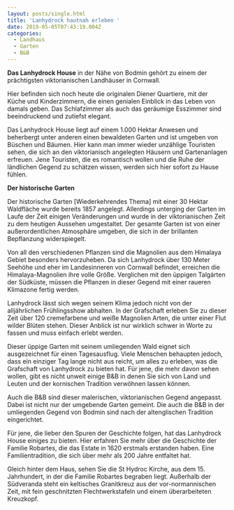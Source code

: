 ```yaml
---
layout: posts/single.html
title: 'Lanhydrock hautnah erleben '
date: 2019-05-05T07:43:19.004Z
categories:
  - Landhaus
  - Garten
  - B&B
---
```

**Das Lanhydrock House** in der Nähe von Bodmin gehört zu einem der prächtigsten viktorianischen Landhäuser in Cornwall. 

Hier befinden sich noch heute die originalen Diener Quartiere, mit der Küche und Kinderzimmern, die einen genialen Einblick in das Leben von damals geben. Das Schlafzimmer als auch das geräumige Esszimmer sind beeindruckend und zutiefst elegant. 

Das Lanhydrock House liegt auf einem 1.000 Hektar Anwesen und beherbergt unter anderen einen bewaldeten Garten und ist umgeben von Büschen und Bäumen. Hier kann man immer wieder unzählige Touristen sehen, die sich an den viktorianisch angelegten Häusern und Gartenanlagen erfreuen. Jene Touristen, die es romantisch wollen und die Ruhe der ländlichen Gegend zu schätzen wissen, werden sich hier sofort zu Hause fühlen. 

**Der historische Garten**

Der historische Garten \[Wiederkehrendes Thema]  mit einer 30 Hektar Waldfläche wurde bereits 1857 angelegt. Allerdings unterging der Garten im Laufe der Zeit einigen Veränderungen und wurde in der viktorianischen Zeit zu dem heutigen Aussehen umgestaltet. Der gesamte Garten ist von einer außerordentlichen Atmosphäre umgeben, die sich in der brillanten Bepflanzung widerspiegelt. 

Von all den verschiedenen Pflanzen sind die Magnolien aus dem Himalaya Gebiet besonders hervorzuheben. Da sich Lanhydrock über 130 Meter Seehöhe und eher im Landesinneren von Cornwall befindet, erreichen die Himalaya-Magnolien ihre volle Größe. Verglichen mit den üppigen Talgärten der Südküste, müssen die Pflanzen in dieser Gegend mit einer raueren Klimazone fertig werden.

Lanhydrock lässt sich wegen seinem Klima jedoch nicht von der alljährlichen Frühlingsshow abhalten. In der Grafschaft erleben Sie zu dieser Zeit über 120 cremefarbene und weiße Magnolien Arten, die unter einer Flut wilder Blüten stehen. Dieser Anblick ist nur wirklich schwer in Worte zu fassen und muss einfach erlebt werden.

Dieser üppige Garten mit seinem umliegenden Wald eignet sich ausgezeichnet für einen Tagesausflug. Viele Menschen behaupten jedoch, dass ein einziger Tag lange nicht aus reicht, um alles zu erleben, was die Grafschaft von Lanhydrock zu bieten hat. Für jene, die mehr davon sehen wollen, gibt es nicht unweit einige B&B in denen Sie sich von Land und Leuten und der kornischen Tradition verwöhnen lassen können. 

Auch die B&B sind dieser malerischen, viktorianischen Gegend angepasst. Dabei ist nicht nur der umgebende Garten gemeint. Die auch die B&B in der umliegenden Gegend von Bodmin sind nach der altenglischen Tradition eingerichtet.

Für jene, die lieber den Spuren der Geschichte folgen, hat das Lanhydrock House einiges zu bieten. Hier erfahren Sie mehr über die Geschichte der Familie Robartes, die das Estate in 1620 erstmals erstanden haben. Eine Familientradition, die sich über mehr als 200 Jahre entfaltet hat. 

Gleich hinter dem Haus, sehen Sie die St Hydroc Kirche, aus dem 15. Jahrhundert, in der die Familie Robartes begraben liegt. Außerhalb der Südveranda steht ein keltisches Granitkreuz aus der vor-normannischen Zeit, mit fein geschnitzten Flechtwerkstafeln und einem überarbeiteten Kreuzkopf.

